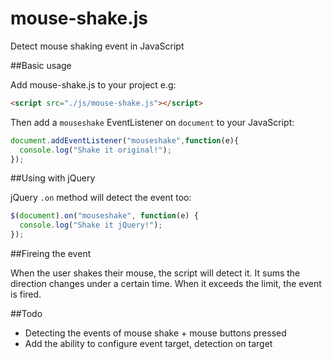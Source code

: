 # mouse-shake.js
Detect mouse shaking event in JavaScript

##Basic usage

Add mouse-shake.js to your project e.g: 

```html
<script src="./js/mouse-shake.js"></script>
```

Then add a `mouseshake` EventListener on `document` to your JavaScript:

```javascript
document.addEventListener("mouseshake",function(e){
  console.log("Shake it original!");
});
```

##Using with jQuery

jQuery `.on` method will detect the event too: 
```javascript
$(document).on("mouseshake", function(e) {
  console.log("Shake it jQuery!");
});
```

##Fireing the event

When the user shakes their mouse, the script will detect it. It sums the direction changes under a certain time. When it exceeds the limit, the event is fired. 

##Todo

- Detecting the events of mouse shake + mouse buttons pressed
- Add the ability to configure event target, detection on target
